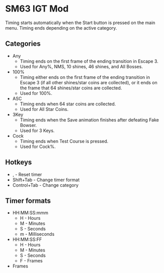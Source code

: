 # SM63 IGT Mod

Timing starts automatically when the Start button is pressed on the main menu.
Timing ends depending on the active category.

## Categories
* Any
	* Timing ends on the first frame of the ending transition in Escape 3.
	* Used for Any%, NMS, 10 shines, 46 shines, and All Bosses.
* 100%
	* Timing either ends on the first frame of the ending transition in Escape 3 (if all other shines/star coins are collected), or it ends on the frame that 64 shines/star coins are collected.
	* Used for 100%.
* ASC
	* Timing ends when 64 star coins are collected.
	* Used for All Star Coins.
* 3Key
	* Timing ends when the Save animation finishes after defeating Fake Bowser.
	* Used for 3 Keys.
* Cock
	* Timing ends when Test Course is pressed.
	* Used for Cock%.

## Hotkeys
* , - Reset timer
* Shift+Tab - Change timer format
* Control+Tab - Change category

## Timer formats
* HH:MM:SS:mmm
	* H - Hours
	* M - Minutes
	* S - Seconds
	* m - Milliseconds
* HH:MM:SS:FF
	* H - Hours
	* M - Minutes
	* S - Seconds
	* F - Frames
* Frames
